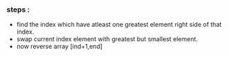 ### steps :
- find the index which have atleast one greatest element right side of that index.
- swap current index element with greatest but smallest element.
- now reverse array [ind+1,end]